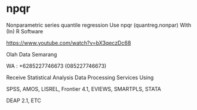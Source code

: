 # npqr
Nonparametric series quantile regression Use npqr (quantreg.nonpar) With (In) R Software

https://www.youtube.com/watch?v=bX3qeczDc68

Olah Data Semarang

WA : +6285227746673 (085227746673)

Receive Statistical Analysis Data Processing Services Using

SPSS, AMOS, LISREL, Frontier 4.1, EVIEWS, SMARTPLS, STATA

DEAP 2.1, ETC
